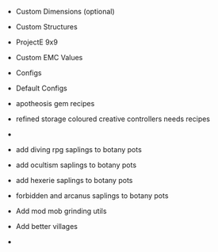 * Custom Dimensions (optional)
* Custom Structures
* ProjectE 9x9
* Custom EMC Values
* Configs
* Default Configs
* apotheosis gem recipes
* refined storage coloured creative controllers needs recipes


* 
* add diving rpg saplings to botany pots
* add ocultism saplings to botany pots
* add hexerie saplings to botany pots
* forbidden and arcanus saplings to botany pots
* Add mod mob grinding utils
* Add better villages 
* 
